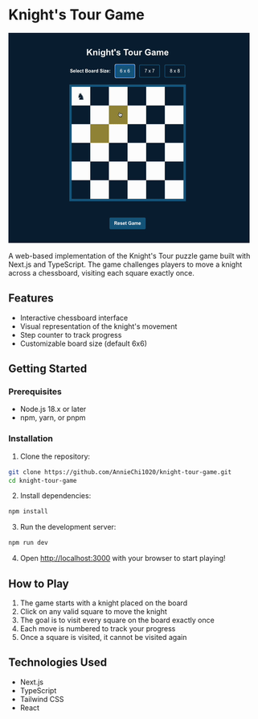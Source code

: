 # Knight's Tour Game

![Knight's Tour Game Demo](./assets/knight-tour-demo.gif)

A web-based implementation of the Knight's Tour puzzle game built with Next.js and TypeScript. The game challenges players to move a knight across a chessboard, visiting each square exactly once.

## Features

- Interactive chessboard interface
- Visual representation of the knight's movement
- Step counter to track progress
- Customizable board size (default 6x6)

## Getting Started

### Prerequisites

- Node.js 18.x or later
- npm, yarn, or pnpm

### Installation

1. Clone the repository:

  ```bash
  git clone https://github.com/AnnieChi1020/knight-tour-game.git
  cd knight-tour-game
  ```

2. Install dependencies:

  ```bash
  npm install
  ```

3. Run the development server:

  ```bash
  npm run dev

  ```

4. Open [http://localhost:3000](http://localhost:3000) with your browser to start playing!

## How to Play

1. The game starts with a knight placed on the board
2. Click on any valid square to move the knight
3. The goal is to visit every square on the board exactly once
4. Each move is numbered to track your progress
5. Once a square is visited, it cannot be visited again

## Technologies Used

- Next.js
- TypeScript
- Tailwind CSS
- React
